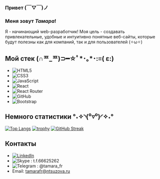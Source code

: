 ### Привет (￣▽￣)ノ
### Меня зовут *Тамара*!

Я - начинающий web-разработчик!
Моя цель - создавать привлекательные, удобные и интуитивно понятные веб-сайты, которые будут полезны как для компаний, так и для пользователей (✧ω✧)

## Мой стек	(∩ᄑ_ᄑ)⊃━☆ﾟ*･｡*･:≡( ε:)

* ![HTML5](https://img.shields.io/badge/html5-%23E34F26.svg?style=for-the-badge&logo=html5&logoColor=white)
* ![CSS3](https://img.shields.io/badge/css3-%231572B6.svg?style=for-the-badge&logo=css3&logoColor=white)
* ![JavaScript](https://img.shields.io/badge/javascript-%23323330.svg?style=for-the-badge&logo=javascript&logoColor=%23F7DF1E)
* ![React](https://img.shields.io/badge/react-%2320232a.svg?style=for-the-badge&logo=react&logoColor=%2361DAFB)
* ![React Router](https://img.shields.io/badge/React_Router-CA4245?style=for-the-badge&logo=react-router&logoColor=white)
* ![GitHub](https://img.shields.io/badge/github-%23121011.svg?style=for-the-badge&logo=github&logoColor=white)
* ![Bootstrap](https://img.shields.io/badge/bootstrap-%23563D7C.svg?style=for-the-badge&logo=bootstrap&logoColor=white)

## Немного статистики °˖✧◝(⁰▿⁰)◜✧˖°

[![Top Langs](https://github-readme-stats.vercel.app/api/top-langs/?username=FrantsuzovaTamara&layout=compact)](https://github.com/anuraghazra/github-readme-stats)
[![trophy](https://github-profile-trophy.vercel.app/?username=FrantsuzovaTamara)](https://github.com/FrantsuzovaTamara/github-profile-trophy)
[![GitHub Streak](https://github-readme-streak-stats.herokuapp.com/?user=FrantsuzovaTamara)](https://git.io/streak-stats)

## Контакты

* [![LinkedIn](https://img.shields.io/badge/linkedin-%230077B5.svg?style=for-the-badge&logo=linkedin&logoColor=white)](https://www.linkedin.com/in/tamara-frantsuzova-8a6068259/)
* ![Skype](https://img.shields.io/badge/Skype-%2300AFF0.svg?style=for-the-badge&logo=Skype&logoColor=white) : t.f.66625262
* ![Telegram](https://img.shields.io/badge/Telegram-2CA5E0?style=for-the-badge&logo=telegram&logoColor=white) : @tamara_fr
* Email: tamarafr@ntsuzova.ru
